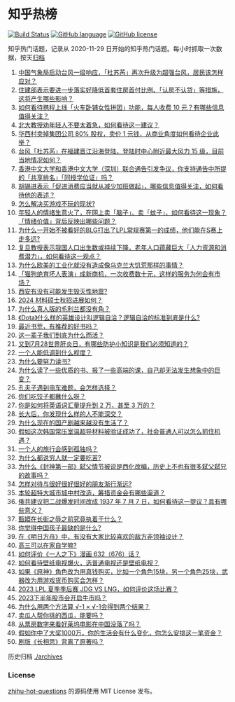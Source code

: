 # 知乎热榜
[![Build Status](https://github.com/ToWeLong/zhihu-hot-questions/workflows/CI/badge.svg)](https://github.com/ToWeLong/zhihu-hot-questions/actions)
[![GitHub language](https://img.shields.io/badge/language-golang-orange.svg)](https://golang.org/)
[![GitHub license](https://img.shields.io/github/license/ToWeLong/zhihu-hot-questions)](https://github.com/ToWeLong/zhihu-hot-questions/blob/main/LICENSE)

知乎热门话题，记录从 2020-11-29 日开始的知乎热门话题。每小时抓取一次数据，按天[归档](./archives)

<!-- BEGIN -->

1. [中国气象局启动台风一级响应，「杜苏芮」再次升级为超强台风，居民该怎样应对？](https://www.zhihu.com/question/614284422)
1. [住建部表示要进一步落实好降低首套住房首付比例、「认房不认贷」等措施，这将产生哪些影响？](https://www.zhihu.com/question/614388453)
1. [如何看待携程上线「火车卧铺女性拼团」功能，每人收费 10 元？有哪些信息值得关注？](https://www.zhihu.com/question/614065616)
1. [北大教授劝年轻人不要太着急，如何看待这一建议？](https://www.zhihu.com/question/614209889)
1. [华西村卖掉集团公司 80% 股权，卖价 1 元钱，从商业角度如何看待企业此举？](https://www.zhihu.com/question/613291926)
1. [台风「杜苏芮」在福建晋江沿海登陆，登陆时中心附近最大风力 15 级，目前当地情况如何？](https://www.zhihu.com/question/614391718)
1. [香港中文大学和香港中文大学（深圳）联合通告引发争议，你支持通告中所提的「共享排名」「同授学位证」吗？](https://www.zhihu.com/question/613964508)
1. [胡锡进表示「促进消费应当就从减少加班做起」，哪些信息值得关注，如何看待他的表述？](https://www.zhihu.com/question/614218406)
1. [怎么解决买游戏不玩的现状?](https://www.zhihu.com/question/613424087)
1. [年轻人的情绪生意火了，在网上卖「脑子」、卖「蚊子」，如何看待这一现象？「情绪价值」背后反映出哪些问题？](https://www.zhihu.com/question/614272144)
1. [为什么一开始不被看好的BLG打出了LPL常规赛第一的成绩，他们能在S赛上走多远?](https://www.zhihu.com/question/614338828)
1. [复旦教授表示我国人口出生数或持续下降，老年人口蕴藏巨大「人力资源和消费潜力」，如何看待这一观点？](https://www.zhihu.com/question/614060920)
1. [为什么欧美的工业化就没有造成像乌克兰大饥荒那样的事情？](https://www.zhihu.com/question/614339715)
1. [「猫狗绝育坏人表演」成新商机，一次收费数十元，这样的服务为何会有市场？](https://www.zhihu.com/question/614051337)
1. [西安有没有可能发生毁灭性地震?](https://www.zhihu.com/question/613256266)
1. [2024 材料硕士秋招进展如何？](https://www.zhihu.com/question/611877772)
1. [为什么真人版的毛利兰都没有角？](https://www.zhihu.com/question/286452082)
1. [《Dota》什么样的英雄设计叫逻辑自洽？逻辑自洽的标准到底是什么?](https://www.zhihu.com/question/596351605)
1. [最近书荒，有推荐的好书吗？](https://www.zhihu.com/question/605989119)
1. [这一辈子我们到底为什么而活？](https://www.zhihu.com/question/614229990)
1. [又到7月28世界肝炎日，有哪些防护小知识是我们必须知道的？](https://www.zhihu.com/question/614288870)
1. [一个人能低调到什么程度？](https://www.zhihu.com/question/276995447)
1. [为什么要努力读书?](https://www.zhihu.com/question/613441116)
1. [为什么读了一些优质的书、报了一些高端的课，自己却无法发生想象中的巨变？](https://www.zhihu.com/question/613562213)
1. [孔夫子遇到电车难题，会怎样选择？](https://www.zhihu.com/question/611636176)
1. [你们吃饺子都蘸什么呀？](https://www.zhihu.com/question/606338842)
1. [你是如何将英语词汇量提升到 2 万，甚至 3 万的？](https://www.zhihu.com/question/26814125)
1. [长大后，你发现什么样的人不能深交？](https://www.zhihu.com/question/340083676)
1. [为什么现在的国产剧越来越没有生活了？](https://www.zhihu.com/question/569734390)
1. [假如这次韩国常压室温超导材料被验证成功了，社会普通人可以怎么抓住机遇？](https://www.zhihu.com/question/614232274)
1. [一个人的旅行会感到孤独吗？](https://www.zhihu.com/question/612167669)
1. [为什么都说穷人就一定要吃苦?](https://www.zhihu.com/question/614017131)
1. [为什么《封神第一部》弑父情节被说是西化改编，历史上不也有很多弑父弑兄的故事吗？](https://www.zhihu.com/question/613770853)
1. [怎样对待与很好很好很好的朋友渐行渐远?](https://www.zhihu.com/question/613517941)
1. [本轮超特大城市城中村改造，筹措资金会有哪些渠道？](https://www.zhihu.com/question/614159985)
1. [俄共建议把二战爆发时间改成 1937 年 7 月 7 日，如何看待这一提议？具有哪些意义？](https://www.zhihu.com/question/614249115)
1. [甄嬛在长街之辱之前究竟执着于什么？](https://www.zhihu.com/question/512315754)
1. [你觉得中国孩子最缺的是什么?](https://www.zhihu.com/question/610021061)
1. [在《明日方舟》中，有没有大家比较喜欢的敌方非领袖设计？](https://www.zhihu.com/question/614052895)
1. [高三可以在家自学嘛?](https://www.zhihu.com/question/612747448)
1. [如何评价《一人之下》漫画 632（676）话？](https://www.zhihu.com/question/614362159)
1. [如何看待壁纸电视爆火，选普通电视还是壁纸电视？](https://www.zhihu.com/question/614300870)
1. [如果《原神》角色改为用真钱购买，比如一个角色15块，另一个角色25块，武器改为用游戏货币购买会怎样？](https://www.zhihu.com/question/614176229)
1. [2023 LPL 夏季季后赛 JDG VS LNG，如何评价这场比赛？](https://www.zhihu.com/question/614269583)
1. [2023下半年股市会开启牛市吗？](https://www.zhihu.com/question/613063695)
1. [为什么用两个方法算 √-1 × √-1会得到两个结果？](https://www.zhihu.com/question/613733273)
1. [卖瓜人帮你挑的西瓜，能要吗？](https://www.zhihu.com/question/608246163)
1. [从票房数字来看好莱坞电影在中国没落了吗？](https://www.zhihu.com/question/613582687)
1. [假如你中了大奖1000万，你的生活会有什么变化，你怎么安排这一笔资金？](https://www.zhihu.com/question/614059528)
1. [剧版《长相思》背离了原著吗？](https://www.zhihu.com/question/613834612)

<!-- END -->

历史归档 [./archives](./archives)


### License
[zhihu-hot-questions](https://github.com/towelong/zhihu-hot-questions) 的源码使用 MIT License 发布。